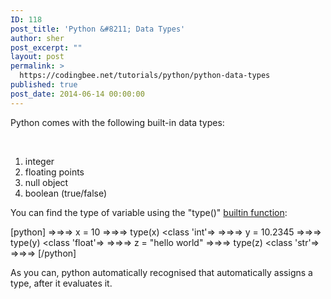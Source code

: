 ```yaml
---
ID: 118
post_title: 'Python &#8211; Data Types'
author: sher
post_excerpt: ""
layout: post
permalink: >
  https://codingbee.net/tutorials/python/python-data-types
published: true
post_date: 2014-06-14 00:00:00
---
```

Python comes with the following built-in data types:

&nbsp;
<ol>
	<li>integer</li>
	<li>floating points</li>
	<li>null object</li>
	<li>boolean (true/false)</li>
</ol>


You can find the type of variable using the "type()" <a href="https://docs.python.org/3/library/functions.html">builtin function</a>:

[python]
=>=>=> x = 10
=>=>=> type(x)
&lt;class 'int'=>
=>=>=> y = 10.2345
=>=>=> type(y)
&lt;class 'float'=>
=>=>=> z = &quot;hello world&quot;
=>=>=> type(z)
&lt;class 'str'=>
=>=>=>
[/python]

As you can, python automatically recognised that automatically assigns a type, after it evaluates it.